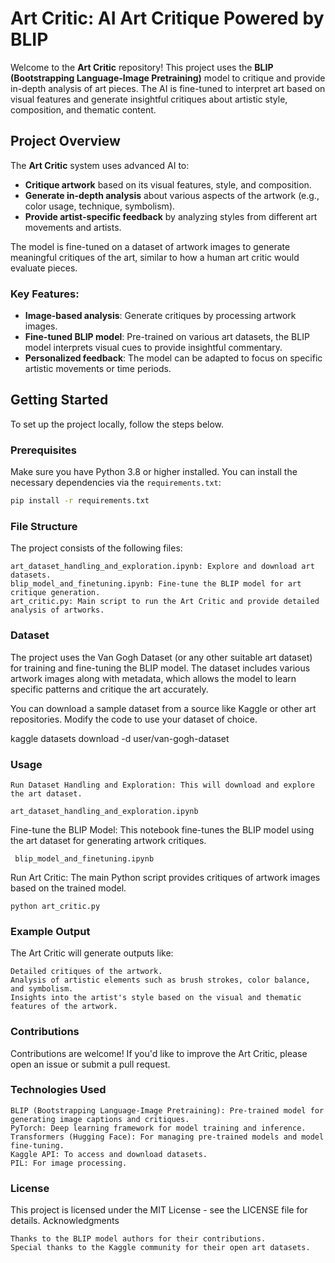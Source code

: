 # Art Critic: AI Art Critique Powered by BLIP

Welcome to the **Art Critic** repository! This project uses the **BLIP (Bootstrapping Language-Image Pretraining)** model to critique and provide in-depth analysis of art pieces. The AI is fine-tuned to interpret art based on visual features and generate insightful critiques about artistic style, composition, and thematic content.

## Project Overview

The **Art Critic** system uses advanced AI to:

- **Critique artwork** based on its visual features, style, and composition.
- **Generate in-depth analysis** about various aspects of the artwork (e.g., color usage, technique, symbolism).
- **Provide artist-specific feedback** by analyzing styles from different art movements and artists.

The model is fine-tuned on a dataset of artwork images to generate meaningful critiques of the art, similar to how a human art critic would evaluate pieces.

### Key Features:

- **Image-based analysis**: Generate critiques by processing artwork images.
- **Fine-tuned BLIP model**: Pre-trained on various art datasets, the BLIP model interprets visual cues to provide insightful commentary.
- **Personalized feedback**: The model can be adapted to focus on specific artistic movements or time periods.

## Getting Started

To set up the project locally, follow the steps below.

### Prerequisites

Make sure you have Python 3.8 or higher installed. You can install the necessary dependencies via the `requirements.txt`:

```bash
pip install -r requirements.txt
```
### File Structure

The project consists of the following files:

    art_dataset_handling_and_exploration.ipynb: Explore and download art datasets.
    blip_model_and_finetuning.ipynb: Fine-tune the BLIP model for art critique generation.
    art_critic.py: Main script to run the Art Critic and provide detailed analysis of artworks.

### Dataset

The project uses the Van Gogh Dataset (or any other suitable art dataset) for training and fine-tuning the BLIP model. The dataset includes various artwork images along with metadata, which allows the model to learn specific patterns and critique the art accurately.

You can download a sample dataset from a source like Kaggle or other art repositories. Modify the code to use your dataset of choice.

kaggle datasets download -d user/van-gogh-dataset

### Usage

    Run Dataset Handling and Exploration: This will download and explore the art dataset.

```art_dataset_handling_and_exploration.ipynb```

Fine-tune the BLIP Model: This notebook fine-tunes the BLIP model using the art dataset for generating artwork critiques.

``` blip_model_and_finetuning.ipynb```

Run Art Critic: The main Python script provides critiques of artwork images based on the trained model.

    python art_critic.py

### Example Output

The Art Critic will generate outputs like:

    Detailed critiques of the artwork.
    Analysis of artistic elements such as brush strokes, color balance, and symbolism.
    Insights into the artist's style based on the visual and thematic features of the artwork.

### Contributions

Contributions are welcome! If you'd like to improve the Art Critic, please open an issue or submit a pull request.

### Technologies Used

    BLIP (Bootstrapping Language-Image Pretraining): Pre-trained model for generating image captions and critiques.
    PyTorch: Deep learning framework for model training and inference.
    Transformers (Hugging Face): For managing pre-trained models and model fine-tuning.
    Kaggle API: To access and download datasets.
    PIL: For image processing.

### License

This project is licensed under the MIT License - see the LICENSE file for details.
Acknowledgments

    Thanks to the BLIP model authors for their contributions.
    Special thanks to the Kaggle community for their open art datasets.
